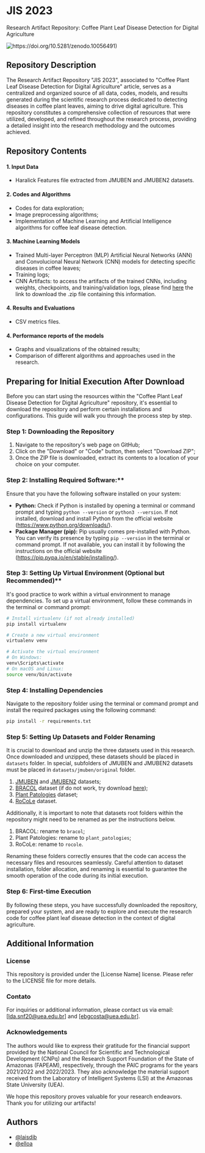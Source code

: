 
# JIS 2023
Research Artifact Repository: Coffee Plant Leaf Disease Detection for Digital Agriculture


![https://doi.org/10.5281/zenodo.10056491)](https://zenodo.org/badge/DOI/10.5281/zenodo.10056491.svg)


## Repository Description
The Research Artifact Repository "JIS 2023", associated to "Coffee Plant Leaf Disease Detection for Digital Agriculture" article, serves as a centralized and organized source of all data, codes, models, and results generated during the scientific research process dedicated to detecting diseases in coffee plant leaves, aiming to drive digital agriculture. This repository constitutes a comprehensive collection of resources that were utilized, developed, and refined throughout the research process, providing a detailed insight into the research methodology and the outcomes achieved.


## Repository Contents

#### 1. Input Data
- Haralick Features file extracted from JMUBEN and JMUBEN2 datasets.

#### 2. Codes and Algorithms
- Codes for data exploration;
- Image preprocessing algorithms;
- Implementation of Machine Learning and Artificial Intelligence algorithms for coffee leaf disease detection.

#### 3. Machine Learning Models
- Trained Multi-layer Perceptron (MLP) Artificial Neural Networks (ANN) and Convolucional Neural Network (CNN) models for detecting specific diseases in coffee leaves;
- Training logs;
- CNN Artifacts: to access the artifacts of the trained CNNs, including weights, checkpoints, and training/validation logs, please find [here](https://cnn-artifacts.s3.sa-east-1.amazonaws.com/cnn-artifacts.zip) the link to download the .zip file containing this information.

#### 4. Results and Evaluations
- CSV metrics files.

#### 4. Performance reports of the models
- Graphs and visualizations of the obtained results;
- Comparison of different algorithms and approaches used in the research.


## Preparing for Initial Execution After Download
Before you can start using the resources within the "Coffee Plant Leaf Disease Detection for Digital Agriculture" repository, it's essential to download the repository and perform certain installations and configurations. This guide will walk you through the process step by step.

### Step 1: Downloading the Repository
1. Navigate to the repository's web page on GitHub;
2. Click on the "Download" or "Code" button, then select "Download ZIP";
3. Once the ZIP file is downloaded, extract its contents to a location of your choice on your computer.

### Step 2: Installing Required Software:**
Ensure that you have the following software installed on your system:
- **Python:** Check if Python is installed by opening a terminal or command prompt and typing `python --version` or `python3 --version`. If not installed, download and install Python from the official website (https://www.python.org/downloads/).
- **Package Manager (pip):** Pip usually comes pre-installed with Python. You can verify its presence by typing `pip --version` in the terminal or command prompt. If not available, you can install it by following the instructions on the official website (https://pip.pypa.io/en/stable/installing/).

### Step 3: Setting Up Virtual Environment (Optional but Recommended)**
It's good practice to work within a virtual environment to manage dependencies. To set up a virtual environment, follow these commands in the terminal or command prompt:
```bash
# Install virtualenv (if not already installed)
pip install virtualenv

# Create a new virtual environment
virtualenv venv

# Activate the virtual environment
# On Windows:
venv\Scripts\activate
# On macOS and Linux:
source venv/bin/activate
```

### Step 4: Installing Dependencies
Navigate to the repository folder using the terminal or command prompt and install the required packages using the following command:
```bash
pip install -r requirements.txt
```

### Step 5: Setting Up Datasets and Folder Renaming
It is crucial to download and unzip the three datasets used in this research. Once downloaded and unzipped, these datasets should be placed in `datasets` folder. In special, subfolders of JMUBEN and JMUBEN2 datasets must be placed in `datasets/jmuben/original` folder.

1. [JMUBEN](https://data.mendeley.com/datasets/t2r6rszp5c/1) and [JMUBEN2](https://data.mendeley.com/datasets/tgv3zb82nd/1) datasets;
2. [BRACOL](https://data.mendeley.com/datasets/yy2k5y8mxg/1) dataset (if do not work, try download [here](https://drive.google.com/file/d/15YHebAGrx1Vhv8-naave-R5o3Uo70jsm/view));
3. [Plant Patologies](https://data.mendeley.com/datasets/vfxf4trtcg/5) dataset;
4. [RoCoLe](https://data.mendeley.com/datasets/c5yvn32dzg/2) dataset.

Additionally, it is important to note that datasets root folders within the repository might need to be renamed as per the instructions below.

1. BRACOL: rename to `bracol`;
2. Plant Patologies: rename to `plant_patologies`;
3. RoCoLe: rename to `rocole`.

Renaming these folders correctly ensures that the code can access the necessary files and resources seamlessly. Careful attention to dataset installation, folder allocation, and renaming is essential to guarantee the smooth operation of the code during its initial execution.

### Step 6: First-time Execution
By following these steps, you have successfully downloaded the repository, prepared your system, and are ready to explore and execute the research code for coffee plant leaf disease detection in the context of digital agriculture.

## Additional Information

### License
This repository is provided under the [License Name] license. Please refer to the LICENSE file for more details.

### Contato
For inquiries or additional information, please contact us via email: [lda.snf20@uea.edu.br] and [ebgcosta@uea.edu.br].

### Acknowledgements
The authors would like to express their gratitude for the financial support provided by the National Council for Scientific and Technological Development (CNPq) and the Research Support Foundation of the State of Amazonas (FAPEAM), respectively, through the PAIC programs for the years 2021/2022 and 2022/2023. They also acknowledge the material support received from the Laboratory of Intelligent Systems (LSI) at the Amazonas State University (UEA).

We hope this repository proves valuable for your research endeavors. Thank you for utilizing our artifacts!

## Authors

- [@laisdib](https://github.com/laisdib)
- [@elloa](https://github.com/elloa)
